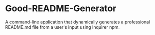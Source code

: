 # Good-README-Generator
A command-line application that dynamically generates a professional README.md file from a user's input using Inquirer npm. 
